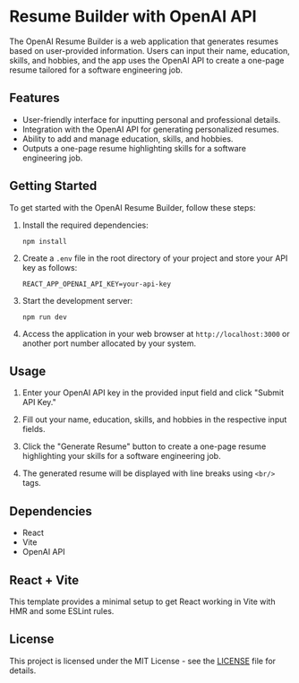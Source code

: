 

# Resume Builder with OpenAI API

The OpenAI Resume Builder is a web application that generates resumes based on user-provided information. Users can input their name, education, skills, and hobbies, and the app uses the OpenAI API to create a one-page resume tailored for a software engineering job.

## Features

- User-friendly interface for inputting personal and professional details.
- Integration with the OpenAI API for generating personalized resumes.
- Ability to add and manage education, skills, and hobbies.
- Outputs a one-page resume highlighting skills for a software engineering job.

## Getting Started

To get started with the OpenAI Resume Builder, follow these steps:
1. Install the required dependencies:

   ```
   npm install
   ```



2. Create a `.env` file in the root directory of your project and store your API key as follows:

   ```
   REACT_APP_OPENAI_API_KEY=your-api-key

   ```

3. Start the development server:

   ```
   npm run dev
   ```

4. Access the application in your web browser at `http://localhost:3000` or another port number allocated by your system.

## Usage

1. Enter your OpenAI API key in the provided input field and click "Submit API Key."

2. Fill out your name, education, skills, and hobbies in the respective input fields.

3. Click the "Generate Resume" button to create a one-page resume highlighting your skills for a software engineering job.

4. The generated resume will be displayed with line breaks using `<br/>` tags.

## Dependencies

- React
- Vite
- OpenAI API

## React + Vite

This template provides a minimal setup to get React working in Vite with HMR and some ESLint rules.



## License

This project is licensed under the MIT License - see the [LICENSE](LICENSE) file for details.





